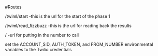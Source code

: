 #Routes

/twiml/start -this is the url for the start of the phase 1

/twiml/read_fizzbuzz -this is the url for reading back the results

/ -url for putting in the number to call

set the ACCOUNT_SID, AUTH_TOKEN, and FROM_NUMBER environmental variables to the Twilio credentials